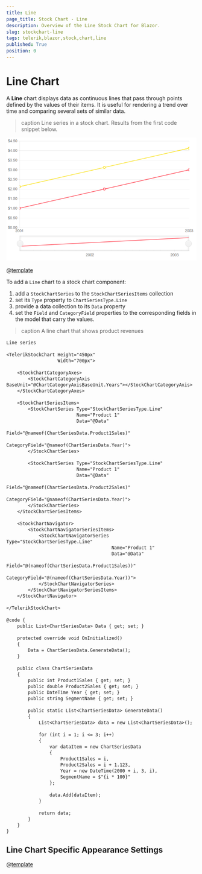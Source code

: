 ```yaml
---
title: Line
page_title: Stock Chart - Line
description: Overview of the Line Stock Chart for Blazor.
slug: stockchart-line
tags: telerik,blazor,stock,chart,line
published: True
position: 0
---
```


# Line Chart

A **Line** chart displays data as continuous lines that pass through points defined by the values of their items. It is useful for rendering a trend over time and comparing several sets of similar data.

>caption Line series in a stock chart. Results from the first code snippet below.

![Blazor Stockchart Basic Line Chart](images/stockchart-basic-line-chart.png)

@[template](/_contentTemplates/stockchart/link-to-basics.md#understand-basics-and-databinding-first)

To add a `Line` chart to a stock chart component:

1. add a `StockChartSeries` to the `StockChartSeriesItems` collection
2. set its `Type` property to `ChartSeriesType.Line`
3. provide a data collection to its `Data` property
4. set the `Field` and `CategoryField` properties to the corresponding fields in the model that carry the values.


>caption A line chart that shows product revenues

````RAZOR
Line series

<TelerikStockChart Height="450px"
                   Width="700px">

    <StockChartCategoryAxes>
        <StockChartCategoryAxis BaseUnit="@ChartCategoryAxisBaseUnit.Years"></StockChartCategoryAxis>
    </StockChartCategoryAxes>

    <StockChartSeriesItems>
        <StockChartSeries Type="StockChartSeriesType.Line"
                          Name="Product 1"
                          Data="@Data"
                          Field="@nameof(ChartSeriesData.Product1Sales)"
                          CategoryField="@nameof(ChartSeriesData.Year)">
        </StockChartSeries>

        <StockChartSeries Type="StockChartSeriesType.Line"
                          Name="Product 1"
                          Data="@Data"
                          Field="@nameof(ChartSeriesData.Product2Sales)"
                          CategoryField="@nameof(ChartSeriesData.Year)">
        </StockChartSeries>
    </StockChartSeriesItems>

    <StockChartNavigator>
        <StockChartNavigatorSeriesItems>
            <StockChartNavigatorSeries Type="StockChartSeriesType.Line"
                                       Name="Product 1"
                                       Data="@Data"
                                       Field="@(nameof(ChartSeriesData.Product1Sales))"
                                       CategoryField="@(nameof(ChartSeriesData.Year))">
            </StockChartNavigatorSeries>
        </StockChartNavigatorSeriesItems>
    </StockChartNavigator>

</TelerikStockChart>

@code {
    public List<ChartSeriesData> Data { get; set; }

    protected override void OnInitialized()
    {
        Data = ChartSeriesData.GenerateData();
    }

    public class ChartSeriesData
    {
        public int Product1Sales { get; set; }
        public double Product2Sales { get; set; }
        public DateTime Year { get; set; }
        public string SegmentName { get; set; }

        public static List<ChartSeriesData> GenerateData()
        {
            List<ChartSeriesData> data = new List<ChartSeriesData>();

            for (int i = 1; i <= 3; i++)
            {
                var dataItem = new ChartSeriesData
                {
                    Product1Sales = i,
                    Product2Sales = i + 1.123,
                    Year = new DateTime(2000 + i, 3, i),
                    SegmentName = $"{i * 100}"
                };

                data.Add(dataItem);
            }

            return data;
        }
    }
}
````

## Line Chart Specific Appearance Settings

@[template](/_contentTemplates/stockchart/link-to-basics.md#configurable-nested-chart-settings)


